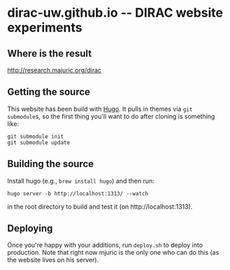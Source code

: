 # dirac-uw.github.io -- DIRAC website experiments

## Where is the result

http://research.majuric.org/dirac

## Getting the source

This website has been build with [Hugo](http://gohugo.io/). It pulls in
themes via `git submodule`s, so the first thing you'll want to do after
cloning is something like:
```
git submodule init
git submodule update
```

## Building the source

Install hugo (e.g., `brew install hugo`) and then run:

```
hugo server -b http://localhost:1313/ --watch
```

in the root directory to build and test it (on http://localhost:1313).

## Deploying

Once you're happy with your additions, run `deploy.sh` to deploy into production.
Note that right now mjuric is the only one who can do this (as the website
lives on his server).
